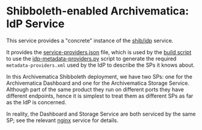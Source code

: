 Shibboleth-enabled Archivematica: IdP Service
==============================================

This service provides a "concrete" instance of the [shib/idp](../shib/idp) service.

It provides the [service-providers.json](etc/service-providers.json) file, which is used by the [build script](build.sh) to use the [idp-metadata-providers.py](../../shib/idp-metadata-providers.py) script to generate the required `metadata-providers.xml` used by the IdP to describe the SPs it knows about.

In this Archivematica Shibboleth deployment, we have two SPs: one for the Archivematica Dashboard and one for the Archivematica Storage Service. Although part of the same product they run on different ports they have different endpoints, hence it is simplest to treat them as different SPs as far as the IdP is concerned.

In reality, the Dashboard and Storage Service are both serviced by the same SP; see the relevant [nginx](../nginx) service for details.
